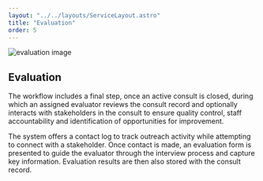 ```yaml
---
layout: "../../layouts/ServiceLayout.astro"
title: "Evaluation"
order: 5
---
```


![evaluation image](/evaluation.jpg)

## Evaluation

The workflow includes a final step, once an active consult is closed, during which an assigned evaluator reviews the consult record and optionally interacts with stakeholders in the consult to ensure quality control, staff accountability and identification of opportunities for improvement.

The system offers a contact log to track outreach activity while attempting to connect with a stakeholder. Once contact is made, an evaluation form is presented to guide the evaluator through the interview process and capture key information. Evaluation results are then also stored with the consult record.
